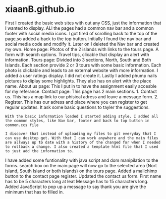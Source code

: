 # xiaanB.github.io
First I created the basic web sites with out any CSS, just the information that I wanted to display.
	ALl the pages had a common nav bar and a common footer with social media icons.
	I got tired of scrolling back to the top of the page,so added a back to the top button. 
	Initially I found the nav bar and social media code and modify it. Later on I deleted the Nav bar and created my own.
	Home page: Photos of the 2 islands with links to the tours page.
		A form with search options.
		Travel tips, clicable that display an alert with information.
	Tours page: Divided into 3 sections, North, South and Both Islands.
			    Each section provide 2 or 3 tours with some basic information. Each photo is clickable and leads to an external website with more information.
			    I added a user ratings display. I did not create it.
			    Lastly I added phump nails pictures to diplay some highlights. They also has on alert with the place name.
	About us page: This I put in to have the assignment easily accesble for my referance.
	Contact page: This page has 2 main sections.
					1. Contact us. This has a map link to our phisical adress and leave a message form.
					2. Register. This has our adress and place where you can register to get regular updates. It ask some basic questions to tayler the suggestions.

	With the basic information loaded I started adding style. I added all the common styles, like Nav bar, footer and back to top button in common.ccs file

	I discover that instead of uploading my files to git everyday that I can use desktop get. With that I can work anywhere and the main files are allways up to date with a history of the changed for when I needed to rollback a change. I also created a template html file that I used to just add the information to.

	
I have added some funtionality with java script and dom manipilation to the forms.
	search box on the main page will now go to the selected area (Nort island, South Island or both islands) on the tours page.
	Added a mailchimp button to the contact page register.
	Updated the contact us form.
		First name has to be 5 characters long at leat
		Message has to 15 characters long.
		Added JavaScript to pop up a message to say thank you are give the minimum that has to filled in.